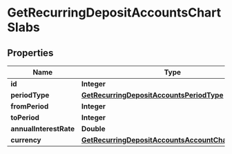 # GetRecurringDepositAccountsChartSlabs

## Properties
Name | Type | Description | Notes
------------ | ------------- | ------------- | -------------
**id** | **Integer** |  |  [optional]
**periodType** | [**GetRecurringDepositAccountsPeriodType**](GetRecurringDepositAccountsPeriodType.md) |  |  [optional]
**fromPeriod** | **Integer** |  |  [optional]
**toPeriod** | **Integer** |  |  [optional]
**annualInterestRate** | **Double** |  |  [optional]
**currency** | [**GetRecurringDepositAccountsAccountChartCurrency**](GetRecurringDepositAccountsAccountChartCurrency.md) |  |  [optional]
